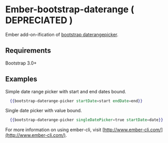 # Ember-bootstrap-daterange ( DEPRECIATED )

Ember add-on-ification of [bootstrap daterangepicker](https://github.com/dangrossman/bootstrap-daterangepicker).

## Requirements
Bootstrap 3.0+

## Examples
Simple date range picker with start and end dates bound.
```handlebars
  {{bootstrap-daterange-picker startDate=start endDate=end}}
```

Single date picker with value bound.
```handlebars
  {{bootstrap-daterange-picker singleDatePicker=true startDate=date}}
```

For more information on using ember-cli, visit [http://www.ember-cli.com/](http://www.ember-cli.com/).
